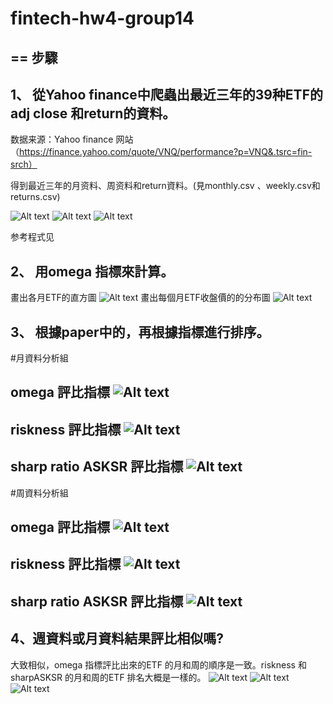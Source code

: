 # fintech-hw4-group14
==
步驟
---
1、 從Yahoo finance中爬蟲出最近三年的39种ETF的adj close 和return的資料。
----

数据来源：Yahoo finance 网站（https://finance.yahoo.com/quote/VNQ/performance?p=VNQ&.tsrc=fin-srch）

得到最近三年的月资料、周资料和return資料。(見monthly.csv 、weekly.csv和 returns.csv)

![Alt text](https://github.com/gongfangntu/fintech-hw4/blob/master/images/monthly.png)
![Alt text](https://github.com/gongfangntu/fintech-hw4/blob/master/images/weekly.png)
![Alt text](https://github.com/gongfangntu/fintech-hw4/blob/master/images/return%20.png)

参考程式见

2、 用omega 指標來計算。
---
畫出各月ETF的直方圖
![Alt text](https://github.com/gongfangntu/fintech-hw4/blob/master/images/hisrogram%E5%9C%96%E7%89%87.png)
畫出每個月ETF收盤價的的分布圖
![Alt text](https://github.com/gongfangntu/fintech-hw4/blob/master/images/pdf%E5%88%86%E5%B8%83%E5%9C%96.png)


3、 根據paper中的，再根據指標進行排序。
---
#月資料分析組  

omega 評比指標
![Alt text](https://github.com/gongfangntu/fintech-hw4/blob/master/images/omega-ranking.png)
---

riskness 評比指標
![Alt text](https://github.com/gongfangntu/fintech-hw4/blob/master/images/riskness-ranking.png)
---

sharp ratio ASKSR 評比指標
![Alt text](https://github.com/gongfangntu/fintech-hw4/blob/master/images/ASKSR-ranking.png)
---

#周資料分析組  

omega 評比指標
![Alt text](https://github.com/gongfangntu/fintech-hw4/blob/master/images/omega-weekly.png)
---

riskness 評比指標
![Alt text](https://github.com/gongfangntu/fintech-hw4/blob/master/images/riskness-week.png)
---

sharp ratio ASKSR 評比指標
![Alt text](https://github.com/gongfangntu/fintech-hw4/blob/master/images/sharp%EF%BC%8Dweekly.png)
---

4、週資料或月資料結果評比相似嗎?
----
大致相似，omega 指標評比出來的ETF 的月和周的順序是一致。riskness 和sharpASKSR 的月和周的ETF 排名大概是一樣的。
![Alt text](https://github.com/gongfangntu/fintech-hw4/blob/master/images/omega%20month%20%E4%B8%8Eweek%20%E5%B0%8D%E6%AF%94.png)
![Alt text](https://github.com/gongfangntu/fintech-hw4/blob/master/images/riskniss%20month%E5%92%8Cweek%E5%B0%8D%E6%AF%94.png)
![Alt text](https://github.com/gongfangntu/fintech-hw4/blob/master/images/sharp%20ASKSR-month%20week%20%E5%B0%8D%E6%AF%94.png)




